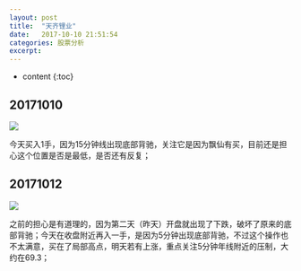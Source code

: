 ```yaml
---
layout: post
title:  "天齐锂业"
date:   2017-10-10 21:51:54
categories: 股票分析
excerpt: 
---
```


* content
{:toc}

## 20171010

![](http://7xnjqr.com1.z0.glb.clouddn.com/%E5%A4%A9%E9%BD%90%E9%94%82%E4%B8%9A20171010-215159.png)

今天买入1手，因为15分钟线出现底部背驰，关注它是因为飘仙有买，目前还是担心这个位置是否是最低，是否还有反复；

## 20171012

![](http://7xnjqr.com1.z0.glb.clouddn.com/%E5%A4%A9%E9%BD%90%E9%94%82%E4%B8%9A20171012-213914.png)

之前的担心是有道理的，因为第二天（昨天）开盘就出现了下跌，破坏了原来的底部背驰；今天在收盘附近再入一手，是因为5分钟出现底部背驰，不过这个操作也不太满意，买在了局部高点，明天若有上涨，重点关注5分钟年线附近的压制，大约在69.3；